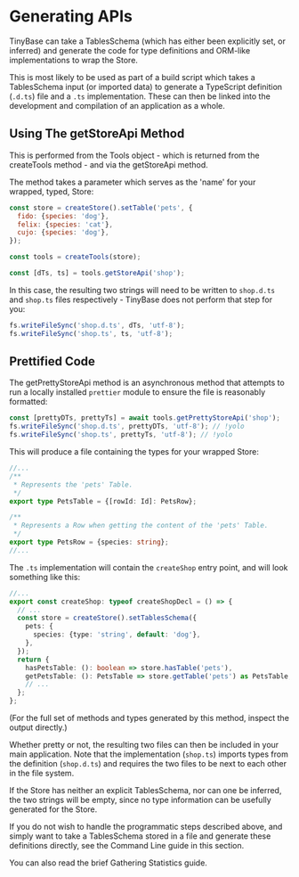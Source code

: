 # Generating APIs

TinyBase can take a TablesSchema (which has either been explicitly set, or
inferred) and generate the code for type definitions and ORM-like
implementations to wrap the Store.

This is most likely to be used as part of a build script which takes a
TablesSchema input (or imported data) to generate a TypeScript definition
(`.d.ts`) file and a `.ts` implementation. These can then be linked into the
development and compilation of an application as a whole.

## Using The getStoreApi Method

This is performed from the Tools object - which is returned from the createTools
method - and via the getStoreApi method.

The method takes a parameter which serves as the 'name' for your wrapped, typed,
Store:

```js
const store = createStore().setTable('pets', {
  fido: {species: 'dog'},
  felix: {species: 'cat'},
  cujo: {species: 'dog'},
});

const tools = createTools(store);

const [dTs, ts] = tools.getStoreApi('shop');
```

In this case, the resulting two strings will need to be written to `shop.d.ts`
and `shop.ts` files respectively - TinyBase does not perform that step for you:

```js yolo
fs.writeFileSync('shop.d.ts', dTs, 'utf-8');
fs.writeFileSync('shop.ts', ts, 'utf-8');
```

## Prettified Code

The getPrettyStoreApi method is an asynchronous method that attempts to run a
locally installed `prettier` module to ensure the file is reasonably formatted:

```js
const [prettyDTs, prettyTs] = await tools.getPrettyStoreApi('shop');
fs.writeFileSync('shop.d.ts', prettyDTs, 'utf-8'); // !yolo
fs.writeFileSync('shop.ts', prettyTs, 'utf-8'); // !yolo
```

This will produce a file containing the types for your wrapped Store:

```ts yolo
//...
/**
 * Represents the 'pets' Table.
 */
export type PetsTable = {[rowId: Id]: PetsRow};

/**
 * Represents a Row when getting the content of the 'pets' Table.
 */
export type PetsRow = {species: string};
//...
```

The `.ts` implementation will contain the `createShop` entry point, and will
look something like this:

```ts yolo
//...
export const createShop: typeof createShopDecl = () => {
  // ...
  const store = createStore().setTablesSchema({
    pets: {
      species: {type: 'string', default: 'dog'},
    },
  });
  return {
    hasPetsTable: (): boolean => store.hasTable('pets'),
    getPetsTable: (): PetsTable => store.getTable('pets') as PetsTable,
    // ...
  };
};
```

(For the full set of methods and types generated by this method, inspect the
output directly.)

Whether pretty or not, the resulting two files can then be included in your main
application. Note that the implementation (`shop.ts`) imports types from the
definition (`shop.d.ts`) and requires the two files to be next to each other in
the file system.

If the Store has neither an explicit TablesSchema, nor can one be inferred, the
two strings will be empty, since no type information can be usefully generated
for the Store.

If you do not wish to handle the programmatic steps described above, and simply
want to take a TablesSchema stored in a file and generate these definitions
directly, see the Command Line guide in this section.

You can also read the brief Gathering Statistics guide.
